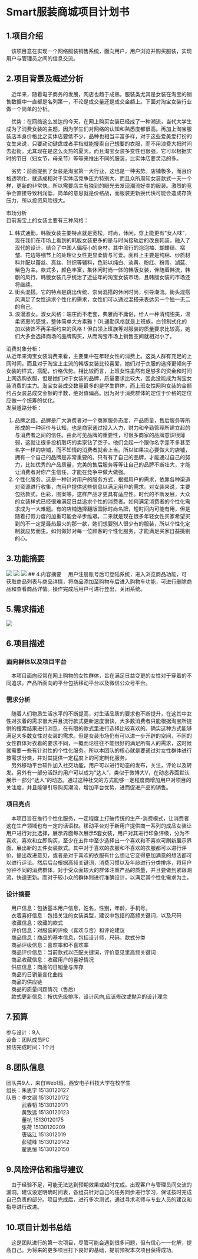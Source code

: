 # Smart服装商城项目计划书
## 1.项目介绍
&emsp;该项目意在实现一个网络服装销售系统，面向用户，用户浏览并购买服装，实现用户与管理员之间的信息交流。
## 2.项目背景及概述分析
&emsp;近年来，随着电子商务的发展，网店也趋于成熟，服装类尤其是女装在淘宝的销售数据中一直都是名列第一，不论是成交量还是成交金额上。下面对淘宝女装行业做一个简单的分析。   

&emsp;优势：在网络这么发达的今天，在网上购买女装已经成了一种潮流，当代大学生成为了消费女装的主题，因为学生们对网络的认知和熟悉度都很高。再加上淘宝服装店本身价格比之实体店要低不少，品种也相当丰富多样，对于这些爱美爱打扮的女生来说，只要动动键盘或者手指就能搜索自己想要的衣服，而不用浪费大把时间去逛街。尤其现在是这么炎热的夏天。而且淘宝女装多变性也很强，它可以根据实时的节日（妇女节，母亲节）等等来推出不同的服装，比实体店要灵活的多。   

&emsp;劣势：前面提到了女装是淘宝第一大行业，这也是一种劣势。店铺极多，而且价格透明化，就造成相对于实体店竞争压力特别大，而且众所周知女装款式一天一个样，更新的非常快。所以需要店主有独到的眼光去发现潮流好卖的服装。激烈的竞争会直接导致利润低，简单的意思就是价格战，而服装更新换代快可能会造成存货压力，所以投资风险很大。    

市场分析    
目前淘宝上的女装主要有三种风格：
1. 韩式通勤。韩版女装主要特点就是宽松，时尚，休闲，穿上能更有“女人味”，现在我们在市场上看到的韩版女装更多的是与时尚接轨后的改良韩装，融入了现代的设计，结合了中国人偏瘦小的身材。其中流行的泡泡袖、蝴蝶结、褶皱、花边等细节上的处理让女性更显柔情与可爱。面料上主要是纯棉、纱质材料并配以蕾丝、真丝、针织等辅料，色彩以纯白、淡黄、粉红、粉青、湖蓝、紫色为主。款式多，颜色丰富，集休闲时尚一体的韩版女装，伴随着韩流，韩剧的风行，韩版女装几乎统治了近些年的淘宝女装市场，且韩版女装的市场还将继续。
2. 街头混搭。它的特点是跳出传统、崇尚混搭的休闲时尚，引导潮流。街头混搭风满足了女性追求个性化的需求，女性们可以通过混搭来表达另一个独一无二的自己。
3. 浪漫淑女。淑女风格：端庄而不老套，典雅而不庸俗，给人一种清纯甜美，温柔贤惠的感觉，整体简单大方素雅！OL通勤风格就是上班族，白领制式化的加以装饰不再呆板约束的风格！但白领上班族等对服装的质量要求比较高，她们大多会选择商场的品牌购买，从而淘宝市场上销售空间就相对小了。    

消费对象分析：     
从近年来淘宝女装消费来看，主要集中在年轻女性的消费上。这类人群有充足的上网时间，而且对于淘宝上主流的韩版女装比较喜爱，她们对于衣服的选择更倾向于女装的样式，搭配，价格优势。相比较而言，上班女性虽然有足够多的资金和时间上网选购衣服，但是她们对于女装的品牌，质量要求比较大，因此没能成为淘宝女装消费的主力。淘宝女装成交数量最多的是学生群体，而上班女性网购女装的金额约占女装总成交金额的半数，绝对值偏高。因为对于消费群体的定位于价格的定位应做一个统筹的优化。    
发展道路分析：     
1. 品牌之路。品牌是广大消费者对一个商家服务态度，产品质量，售后服务等所形成的一种评价与认知，也是商家通过投入人力，财力和辛勤管理所建立起的与消费者之间的信任。由此可见品牌的重要性，可很多商家的品牌意识很薄弱，这就让很多投机取巧的卖家钻了空子，他们会起一个跟你名字差不多甚至名字一样的店铺，而不知情的消费者就会上当。所以如果决心要做大的店铺，拥有一个自己的品牌是非常重要的。只有有了自己的品牌，才能通过自己的努力，比如优秀的产品质量，完美的售后服务等等让自己的品牌不断壮大，才能让消费者对你产生信任，才能在竞争中做大做强。     
2. 个性化服务。这是一种针对用户的服务方式，根据用户的需求，依靠各种渠道对资源进行收集，向用户提供这些信息以满足用户的需求。对女装来说，主要包括款式，色彩，图案等，这样产品才更具有适应性。时代的不断发展，大众的女装样式已经很难满足日益追求个性的消费者。如何满足消费者的个性化需求成为一大难题。有的店铺选择翻版国际时尚名牌，短时间内可能有用，但是随着打假力度的加重可能会举步维艰。二来就是现在很多年轻女性买家希望买到的不一定是最热最火的那一款，她们想要别人很少有的服装，所以个性化定制就应势而生。如何做好对每一位顾客的个性化服务，才能满足买家日益挑剔的心。     
## 3.功能摘要
<image src="task2功能摘要（1）.jpg"/>     
<image src="task2功能摘要（2）.jpg"/>    
<image src="task2功能摘要（3）.jpg"/>
## 4.内容摘要
&emsp;用户注册账号后可登陆系统，进入浏览商品功能，可获取商品列表与商品详情，将商品添加至购物车后进入购物车功能，可进行删除商品和查看商品详情。操作完成后用户可进行登出，关闭系统。    

## 5.需求描述    
<image src="task2需求描述图.jpg"/>    

## 6.项目描述    
### 面向群体以及项目平台     
&emsp;本项目面向经常在网上购物的女性群体，旨在满足日益变更的女性对于穿着的不同追求。产品所面向的平台包括移动平台以及微信公众号平台。     
### 需求分析     
&emsp;随着人们物质生活水平的不断提高，对生活品质的要求也不断提升，在这其中女性对衣着的需求很大并且流行款式更新速度很快，大多数消费者只能根据淘宝所提供的搜索结果进行浏览，在有限的款式里进行选择比较喜欢的。确实这种方式能够满足大多数女性对女装的需求。但是女装市场仍有可以进一步开辟的空间，不同的女性群体对衣着的要求不同，一概而论往往不能很好的满足所有人的需求，这时候就需要一些有针对性的个性化服务。所以本团队的核心就是要通过对女性群体进行按需求分类，并对其提供一定程度上的可定制化服务。        
&emsp;另外移动平台软件加入社交功能，用户可以进行动态的发布，关注，评论以及转发。另外有一部分活跃的用户可以成为“达人”，类似于微博大V，在动态界面默认展示一部分“达人”的动态。通过这种社交的方式能够一定程度商增加用户对项目的关注度，并且能够引导购买潮流，增加平台优势，进而促进产品的销售。
### 项目亮点     
&emsp;本项目旨在推行个性化服务，一定程度上打破传统的生产-消费模式，让消费者这在生产领域也有一定的话语权。移动平台对于新用户提供商一系列的成品女装让用户进行对比选择，展示界面每次展示5套女装，用户对其进行印象评级，分为不喜欢，喜欢和立即购买，至少在五件中至少选择出一个喜欢和不喜欢可刷新展示界面，展出新的五件女装款式。其中对于喜欢的衣服和不喜欢的衣服都可以进行评价，提出改进意见，或者是对于喜欢的衣服有什么想让它变得更加满意的想法都可以进行评论。然后后台根据高频关键词，消费习惯以及年龄进行分类排序，将用户分钟不同的消费群体，对于受众面较大的群体注重产品的质量，并且要做到紧跟潮流，快速更新。而对于较小众的群体则进行准确设计，以满足其个性化需求为主。      
### 设计摘要     
&emsp;用户信息：包括基本用户信息，姓名，性别，年龄，手机号。    
&emsp;衣着喜好信息：包括关注的女装类型，建议中包括的高频关键词，以及尺码    
&emsp;收藏信息：收藏的款式    
&emsp;评价信息：对服装的评级（喜欢与否）和评论建议   
&emsp;商品信息：商品的基本信息，包括设计师，尺码，款式分类    
&emsp;商品评级信息：喜欢率和不喜欢率    
&emsp;商品评价信息：当前款式以匹配关键词，评价意见里高频关键词    
&emsp;商品收藏信息：收藏用户的喜好情况    
&emsp;供应信息：商品的日销量与库存    
&emsp;商品的日销量变化曲线    
&emsp;商品的供应链   
&emsp;商品的质量问题情况（售后）    
&emsp;款式更新信息：按优先级排序，设计风向,应该修改或抛弃的设计理念      
## 7.预算    
参与设计：9人     
设备：团队成员PC    
预估完成时间：1个月       
## 8.团队信息        
团队共9人，来自Web1班，西安电子科技大学在校学生    
组长：朱思宇  15130120127     
队员：李文祺  15130120172    
   &emsp;&emsp;&emsp;武春韬  15130120171    
   &emsp;&emsp;&emsp;黄致远  15130120123    
   &emsp;&emsp;&emsp;董杭    15130120175    
   &emsp;&emsp;&emsp;张荷    15130120209    
   &emsp;&emsp;&emsp;唐铭江  1513012019    
   &emsp;&emsp;&emsp;彭钺峰  15130120142    
   &emsp;&emsp;&emsp;翟思恒  15130120150      
## 9.风险评估和指导建议    
&emsp;由于经验不足，可能无法达到预期效果或超时完成。出现客户与管理员间交流的漏洞。建议设定明确时间表，各组员针对自己的任务同步进行学习，保证按时完成自己负责的部分。项目完成后，进行多次测试，通过寻求老师与专业人员的建议和指导进行改进。     
## 10.项目计划书总结    
&emsp;这是团队进行的第一次项目，尽管可能会遇到很多问题，但有信心一一化解，提高自己，为将来的更多项目打下良好的基础，提前预祝本次项目获得成功。
